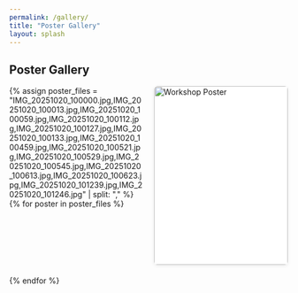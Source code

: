 ```yaml
---
permalink: /gallery/
title: "Poster Gallery"
layout: splash
---
```


## Poster Gallery

<div class="poster-gallery">
  <div class="poster-grid">
    {% assign poster_files = "IMG_20251020_100000.jpg,IMG_20251020_100013.jpg,IMG_20251020_100059.jpg,IMG_20251020_100112.jpg,IMG_20251020_100127.jpg,IMG_20251020_100133.jpg,IMG_20251020_100459.jpg,IMG_20251020_100521.jpg,IMG_20251020_100529.jpg,IMG_20251020_100545.jpg,IMG_20251020_100613.jpg,IMG_20251020_100623.jpg,IMG_20251020_101239.jpg,IMG_20251020_101246.jpg" | split: "," %}
    {% for poster in poster_files %}
      <div class="poster-item">
        <a href="/assets/images/posters/{{ poster }}" target="_blank">
          <img src="/assets/images/posters/{{ poster }}" alt="Workshop Poster" loading="lazy">
        </a>
      </div>
    {% endfor %}
  </div>
</div>

<style>
/* Layout styling for gallery pages */
.page {
  max-width: 100% !important;
  padding-left: 1rem !important;
  padding-right: 1rem !important;
}

.page__inner-wrap {
  max-width: 1400px !important;
  margin-left: auto !important;
  margin-right: auto !important;
}

.poster-gallery {
  margin: 0 auto;
  max-width: 1400px;
  padding: 0;
}

.poster-grid {
  display: grid;
  grid-template-columns: repeat(auto-fill, minmax(220px, 1fr));
  gap: 1.2rem;
  padding: 0;
}

.poster-item {
  position: relative;
  overflow: hidden;
  border-radius: 6px;
  box-shadow: 0 2px 6px rgba(0, 0, 0, 0.08);
  transition: transform 0.2s ease, box-shadow 0.2s ease;
  background-color: #fff;
  aspect-ratio: 3 / 4;
}

.poster-item:hover {
  transform: translateY(-3px);
  box-shadow: 0 4px 12px rgba(0, 0, 0, 0.15);
}

.poster-item a {
  display: block;
  text-decoration: none;
  width: 100%;
  height: 100%;
}

.poster-item img {
  width: 100%;
  height: 100%;
  object-fit: cover;
  display: block;
  transition: opacity 0.2s ease;
}

.poster-item:hover img {
  opacity: 0.92;
}

/* Zoom icon on hover */
.poster-item a::after {
  content: '🔍';
  position: absolute;
  top: 8px;
  right: 8px;
  background: rgba(255, 255, 255, 0.95);
  padding: 4px 8px;
  border-radius: 4px;
  opacity: 0;
  transition: opacity 0.2s ease;
  font-size: 1rem;
  pointer-events: none;
}

.poster-item:hover a::after {
  opacity: 1;
}

/* Responsive adjustments */
@media (max-width: 1200px) {
  .poster-grid {
    grid-template-columns: repeat(auto-fill, minmax(200px, 1fr));
  }
}

@media (max-width: 768px) {
  .poster-grid {
    grid-template-columns: repeat(auto-fill, minmax(180px, 1fr));
    gap: 1rem;
  }

  .page__title {
    font-size: 1.5em !important;
  }
}

@media (max-width: 480px) {
  .poster-grid {
    grid-template-columns: repeat(2, 1fr);
    gap: 0.8rem;
  }
}
</style>
